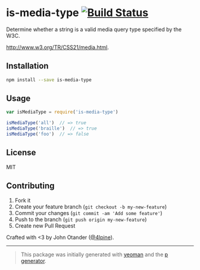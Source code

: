 # is-media-type [![Build Status](https://secure.travis-ci.org/johnotander/is-media-type.png?branch=master)](https://travis-ci.org/johnotander/is-media-type)

Determine whether a string is a valid media query type specified by the W3C.

<http://www.w3.org/TR/CSS21/media.html>.

## Installation

```bash
npm install --save is-media-type
```

## Usage

```javascript
var isMediaType = require('is-media-type')

isMediaType('all')  // => true
isMediaType('braille')  // => true
isMediaType('foo')  // => false
```

## License

MIT

## Contributing

1. Fork it
2. Create your feature branch (`git checkout -b my-new-feature`)
3. Commit your changes (`git commit -am 'Add some feature'`)
4. Push to the branch (`git push origin my-new-feature`)
5. Create new Pull Request

Crafted with <3 by John Otander ([@4lpine](https://twitter.com/4lpine)).

***

> This package was initially generated with [yeoman](http://yeoman.io) and the [p generator](https://github.com/johnotander/generator-p.git).
